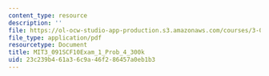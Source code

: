```yaml
---
content_type: resource
description: ''
file: https://ol-ocw-studio-app-production.s3.amazonaws.com/courses/3-091sc-introduction-to-solid-state-chemistry-fall-2010/23c239b461a36c9a46f286457a0eb1b3_MIT3_091SCF10Exam_1_Prob_4_300k.pdf
file_type: application/pdf
resourcetype: Document
title: MIT3_091SCF10Exam_1_Prob_4_300k
uid: 23c239b4-61a3-6c9a-46f2-86457a0eb1b3
---
```

